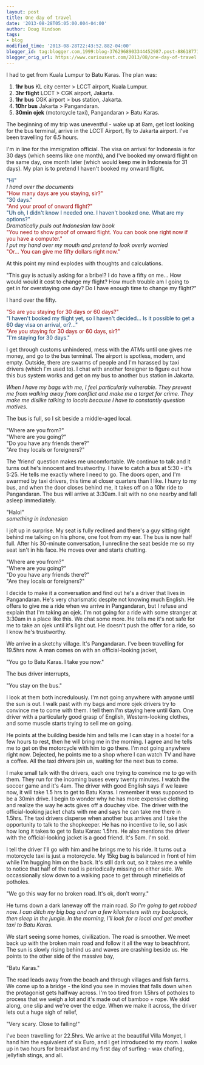```yaml
---
layout: post
title: One day of travel
date: '2013-08-28T05:05:00.004-04:00'
author: Doug Hindson
tags:
- blog
modified_time: '2013-08-28T22:43:52.882-04:00'
blogger_id: tag:blogger.com,1999:blog-3762968903344452987.post-8861877115330897139
blogger_orig_url: https://www.curiousest.com/2013/08/one-day-of-travel.html
---
```


I had to get from Kuala Lumpur to Batu Karas. The plan was:

1. **1hr bus** KL city center &gt; LCCT airport, Kuala Lumpur.
2. **3hr flight** LCCT &gt; CGK airport, Jakarta.
3. **1hr bus** CGK airport &gt; bus station, Jakarta.
4. **10hr bus** Jakarta &gt; Pangandaran.
5. **30min ojek** (motorcycle taxi), Pangandaran &gt; Batu Karas.

The beginning of my trip was uneventful - wake up at 8am, get lost looking for the bus terminal, arrive in the LCCT Airport, fly to Jakarta airport. I've been travelling for 6.5 hours.

I'm in line for the immigration official. The visa on arrival for Indonesia is for 30 days (which seems like one month), and I've booked my onward flight on the same day, one month later (which would keep me in Indonesia for 31 days). My plan is to pretend I haven't booked my onward flight.

<span style="color: #073763;">"Hi"</span><br /><i>*I hand over the documents*</i><br /><span style="color: #990000;">"How many days are you staying, sir?"</span><br /><span style="color: #073763;">"30 days."</span><br /><span style="color: #990000;">"And your proof of onward flight?"</span><br /><span style="color: #073763;">"Uh oh, I didn't know I needed one. I haven't booked one. What are my options?"</span><br /><i>*Dramatically pulls out Indonesian law book*</i><br /><span style="color: #990000;">"You need to show proof of onward flight. You can book one right now if you have a computer."</span><br /><i>*I put my hand over my mouth and pretend to look overly worried*</i><br /><span style="color: #990000;">"Or... You can give me fifty dollars right now."</span>

At this point my mind explodes with thoughts and calculations.

"This guy is actually asking for a bribe!? I do have a fifty on me... How would would it cost to change my flight? How much trouble am I going to get in for overstaying one day? Do I have enough time to change my flight?"

I hand over the fifty.

<span style="color: #990000;">"So are you staying for 30 days or 60 days?"</span><br /><span style="color: #073763;">"I haven't booked my flight yet, so I haven't decided... Is it possible to get a 60 day visa on arrival, or?..."</span><br /><span style="color: #990000;">"Are you staying for 30 days or 60 days, sir?"</span><br /><span style="color: #073763;">"I'm staying for 30 days."</span>

I get through customs unhindered, mess with the ATMs until one gives me money, and go to the bus terminal. The airport is spotless, modern, and empty. Outside, there are swarms of people and I'm harassed by taxi drivers (which I'm used to). I chat with another foreigner to figure out how this bus system works and get on my bus to another bus station in Jakarta.

<i>When I have my bags with me, I feel particularly vulnerable. They prevent me from walking away from conflict and make me a target for crime. They make me dislike talking to locals because I have to constantly question motives.</i>

The bus is full, so I sit beside a middle-aged local.

"Where are you from?"<br />"Where are you going?"<br />"Do you have any friends there?"<br />"Are they locals or foreigners?"

The 'friend' question makes me uncomfortable. We continue to talk and it turns out he's innocent and trustworthy. I have to catch a bus at 5:30 - it's 5:25. He tells me exactly where I need to go. The doors open, and I'm swarmed by taxi drivers, this time at closer quarters than I like. I hurry to my bus, and when the door closes behind me, it takes off on a 10hr ride to Pangandaran. The bus will arrive at 3:30am. I sit with no one nearby and fall asleep immediately.

"Halo!"<br /><i>*something in Indonesian*</i>

I jolt up in surprise. My seat is fully reclined and there's a guy sitting right behind me talking on his phone, one foot from my ear. The bus is now half full. After his 30-minute conversation, I unrecline the seat beside me so my seat isn't in his face. He moves over and starts chatting.

"Where are you from?"<br />"Where are you going?"<br />"Do you have any friends there?"<br />"Are they locals or foreigners?"

I decide to make it a conversation and find out he's a driver that lives in Pangandaran. He's very charismatic despite not knowing much English. He offers to give me a ride when we arrive in Pangandaran, but I refuse and explain that I'm taking an ojek. I'm not going for a ride with some stranger at 3:30am in a place like this. We chat some more. He tells me it's not safe for me to take an ojek until it's light out. He doesn't push the offer for a ride, so I know he's trustworthy.

We arrive in a sketchy village. It's Pangandaran. I've been travelling for 19.5hrs now. A man comes on with an official-looking jacket,

"You go to Batu Karas. I take you now."

The bus driver interrupts,

"You stay on the bus."

I look at them both incredulously. I'm not going anywhere with anyone until the sun is out. I walk past with my bags and more ojek drivers try to convince me to come with them. I tell them I'm staying here until 6am. One driver with a particularly good grasp of English, Western-looking clothes, and some muscle starts trying to sell me on going.

He points at the building beside him and tells me I can stay in a hostel for a few hours to rest, then he will bring me in the morning. I agree and he tells me to get on the motorcycle with him to go there. I'm not going anywhere right now. Dejected, he points me to a shop where I can watch TV and have a coffee. All the taxi drivers join us, waiting for the next bus to come.

I make small talk with the drivers, each one trying to convince me to go with them. They run for the incoming buses every twenty minutes. I watch the soccer game and it's 4am. The driver with good English says if we leave now, it will take 1.5 hrs to get to Batu Karas. I remember it was supposed to be a 30min drive. I begin to wonder why he has more expensive clothing and realize the way he acts gives off a douchey vibe. The driver with the official-looking jacket chats with me and says he can take me there in 1.5hrs. The taxi drivers disperse when another bus arrives and I take the opportunity to talk to the shopkeeper. He has no incentive to lie, so I ask how long it takes to get to Batu Karas: 1.5hrs. He also mentions the driver with the official-looking jacket is a good friend. It's 5am. I'm sold.

I tell the driver I'll go with him and he brings me to his ride. It turns out a motorcycle taxi is just a motorcycle. My 15kg bag is balanced in front of him while I'm hugging him on the back. It's still dark out, so it takes me a while to notice that half of the road is periodically missing on either side. We occassionally slow down to a walking pace to get through minefields of potholes.

"We go this way for no broken road. It's ok, don't worry."

He turns down a dark laneway off the main road. <i>So I'm going to get robbed now. I can ditch my big bag and run a few kilometers with my backpack, then sleep in the jungle. In the morning, I'll look for a local and get another taxi to Batu Karas.</i>

We start seeing some homes, civilization. The road is smoother. We meet back up with the broken main road and follow it all the way to beachfront. The sun is slowly rising behind us and waves are crashing beside us. He points to the other side of the massive bay,

"Batu Karas."

The road leads away from the beach and through villages and fish farms. We come up to a bridge - the kind you see in movies that falls down when the protagonist gets halfway across. I'm too tired from 1.5hrs of potholes to process that we weigh a lot and it's made out of bamboo + rope. We skid along, one slip and we're over the edge. When we make it across, the driver lets out a huge sigh of relief,

"Very scary. Close to falling!"

I've been travelling for 22.5hrs. We arrive at the beautiful Villa Monyet, I hand him the equivalent of six Euro, and I get introduced to my room. I wake up in two hours for breakfast and my first day of surfing - wax chafing, jellyfish stings, and all.